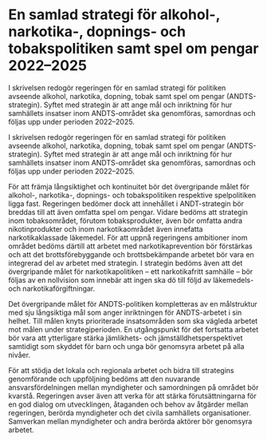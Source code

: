 # En samlad strategi för alkohol-, narkotika-, dopnings- och tobakspolitiken samt spel om pengar 2022–2025

I skrivelsen redogör regeringen för en samlad strategi för politiken avseende alkohol, narkotika, dopning, tobak samt spel om pengar (ANDTS-strategin). Syftet med strategin är att ange mål och inriktning för hur samhällets insatser inom ANDTS-området ska genomföras, samordnas och följas upp under perioden 2022–2025.

I skrivelsen redogör regeringen för en samlad strategi för politiken avseende alkohol, narkotika, dopning, tobak samt spel om pengar (ANDTS-strategin). Syftet med strategin är att ange mål och inriktning för hur samhällets insatser inom ANDTS-området ska genomföras, samordnas och följas upp under perioden 2022–2025.

För att främja långsiktighet och kontinuitet bör det övergripande målet för alkohol-, narkotika-, dopnings- och tobakspolitiken respektive spelpolitiken ligga fast. Regeringen bedömer dock att innehållet i ANDT-strategin bör breddas till att även omfatta spel om pengar. Vidare bedöms att strategin inom tobaksområdet, förutom tobaksprodukter, även bör omfatta andra nikotinprodukter och inom narkotikaområdet även innefatta narkotikaklassade läkemedel. För att uppnå regeringens ambitioner inom området bedöms därtill att arbetet med narkotikaprevention bör förstärkas och att det brottsförebyggande och brottsbekämpande arbetet bör vara en integrerad del av arbetet med strategin. I strategin bedöms även att det övergripande målet för narkotikapolitiken – ett narkotikafritt samhälle – bör följas av en nollvision som innebär att ingen ska dö till följd av läkemedels- och narkotikaförgiftningar.

Det övergripande målet för ANDTS-politiken kompletteras av en målstruktur med sju långsiktiga mål som anger inriktningen för ANDTS-arbetet i sin helhet. Till målen knyts prioriterade insatsområden som ska vägleda arbetet mot målen under strategiperioden. En utgångspunkt för det fortsatta arbetet bör vara att ytterligare stärka jämlikhets- och jämställdhetsperspektivet samtidigt som skyddet för barn och unga bör genomsyra arbetet på alla nivåer.

För att stödja det lokala och regionala arbetet och bidra till strategins genomförande och uppföljning bedöms att den nuvarande ansvarsfördelningen mellan myndigheter och samordningen på området bör kvarstå. Regeringen avser även att verka för att stärka förutsättningarna för en god dialog om utvecklingen, åtaganden och behov av åtgärder mellan regeringen, berörda myndigheter och det civila samhällets organisationer. Samverkan mellan myndigheter och andra berörda aktörer bör genomsyra arbetet.
